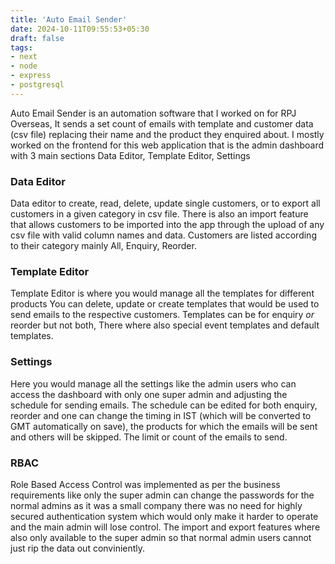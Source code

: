 ```yaml
---
title: 'Auto Email Sender'
date: 2024-10-11T09:55:53+05:30
draft: false
tags:
- next
- node
- express
- postgresql
---
```


Auto Email Sender is an automation software that I worked on for RPJ Overseas,
It sends a set count of emails with template and customer data (csv file)
replacing their name and the product they enquired about. I mostly worked on the
frontend for this web application that is the admin dashboard with 3 main sections
Data Editor, Template Editor, Settings

### Data Editor

Data editor to create, read, delete, update single customers, or to 
export all customers in a given category in csv file. There is also an
import feature that allows customers to be imported into the app through
the upload of any csv file with valid column names and data. Customers are
listed according to their category mainly All, Enquiry, Reorder.

### Template Editor

Template Editor is where you would manage all the templates for different products
You can delete, update or create templates that would be used to send emails to
the respective customers. Templates can be for enquiry *or* reorder but not both,
There where also special event templates and default templates.

### Settings

Here you would manage all the settings like the admin users who can access the dashboard with only one
super admin and adjusting the schedule for sending emails. The schedule can be edited for both enquiry, 
reorder and one can change the timing in IST (which will be converted to GMT automatically on save), the
products for which the emails will be sent and others will be skipped. The limit or count of the emails to
send.  

### RBAC

Role Based Access Control was implemented as per the business requirements like only the super admin can
change the passwords for the normal admins as it was a small company there was no need for highly secured
authentication system which would only make it harder to operate and the main admin will lose control. The
import and export features where also only available to the super admin so that normal admin users cannot 
just rip the data out conviniently.
